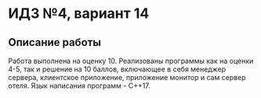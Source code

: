 # ИДЗ №4, вариант 14
## Описание работы
Работа выполнена на оценку 10. Реализованы программы как на оценки 4-5, так и решение на 10 баллов, включающее в себя
менеджер сервера, клиентское приложение, приложение монитор и сам сервер отеля. Язык написания программ - C++17.